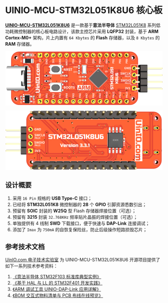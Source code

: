 # UINIO-MCU-STM32L051K8U6 核心板

[**UINIO-MCU-STM32L051K8U6**](https://gitee.com/uinika/UINIO-MCU-STM32L051K8U6) 是一款基于**意法半导体** [STM32L051K8](https://www.st.com/en/microcontrollers-microprocessors/stm32l051k8.html) 系列低功耗微控制器的核心板电路设计，该款主控芯片采用 **LQFP32** 封装，基于 **ARM Cortex-M0+** 架构，片上内置有 `64 Kbytes` 的 **Flash** 存储器，以及 `8 Kbytes` 的 **RAM** 存储器。

![](./Images/PCB-3D-1.png)

![](./Images/PCB-3D-2.png)

## 设计概要

1. 采用 `16 Pin` 规格的 **USB Type-C** 接口；
2. 已经将 **STM32L051K8** 微控制器的 **28** 个 **GPIO** 引脚资源悉数引出；
3. 预留有 **SOIC** 封装的 **W25Q** 型 Flash 存储器焊接位置（可选）；
4. 预留有 **3215** 封装 `32.768KHz` 频率贴片晶振的焊接位置（可选）；
5. 单独提供有 4 线制 **SWD** 下载接口，便于快速与 **DAP-Link** 连接调试；
6. 添加了 `Imax` 为 `750mA` 的自恢复保险丝，防止后级操作短路损毁芯片；

## 参考技术文档

[UinIO.com 电子技术实验室](http://uinio.com/) 为 UINIO-MCU-STM32L051K8U6 开源项目提供了如下一系列技术参考资料：

1. [《意法半导体 STM32F103 标准库典型实例》](http://uinio.com/Embedded/STM32F103/)
2. [《基于 HAL 与 LL 的 STM32F401 开发实践》](http://uinio.com/Embedded/STM32F401/)
3. [《ARM 调试工具 UINIO-DAP-Link 应用详解》](http://uinio.com/Project/UINIO-DAP-Link/)
4. [《BOM 交互式物料清单与 PCB 布线在线预览》](http://uinio.com/archives/BOM/UINIO-MCU-STM32L051K8U6.html)
